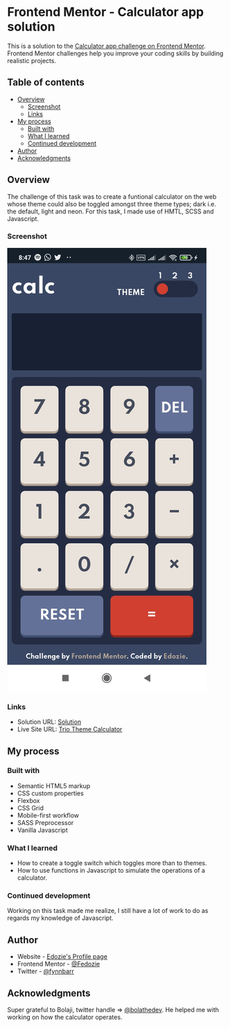 # Frontend Mentor - Calculator app solution

This is a solution to the [Calculator app challenge on Frontend Mentor](https://www.frontendmentor.io/challenges/calculator-app-9lteq5N29). Frontend Mentor challenges help you improve your coding skills by building realistic projects. 

## Table of contents

- [Overview](#overview)
  - [Screenshot](#screenshot)
  - [Links](#links)
- [My process](#my-process)
  - [Built with](#built-with)
  - [What I learned](#what-i-learned)
  - [Continued development](#continued-development)
- [Author](#author)
- [Acknowledgments](#acknowledgments)


## Overview
The challenge of this task was to create a funtional calculator on the web whose theme could also be toggled amongst three theme types; dark i.e. the default, light and neon. For this task, I made use of HMTL, SCSS and Javascript.

### Screenshot

![Image of the calculator on mobile](./images/Screenshot_2021-08-06-08-47-02-358_com.android.chrome.jpg)

### Links

- Solution URL: [Solution](https://github.com/Fedozie/theme-switch-calculator)
- Live Site URL: [Trio Theme Calculator](https://trio-theme-calc.netlify.app/)

## My process

### Built with

- Semantic HTML5 markup
- CSS custom properties
- Flexbox
- CSS Grid
- Mobile-first workflow
- SASS Preprocessor
- Vanilla Javascript

### What I learned

- How to create a toggle switch which toggles more than to themes.
- How to use functions in Javascript to simulate the operations of a calculator.

### Continued development

Working on this task made me realize, I still have a lot of work to do as regards my knowledge of Javascript.

## Author

- Website - [Edozie's Profile page](https://my-portfolio-webpage.netlify.app/)
- Frontend Mentor - [@Fedozie](https://www.frontendmentor.io/profile/Fedozie)
- Twitter - [@fynnbarr](https://www.twitter.com/fynnbarr)

## Acknowledgments

Super grateful to Bolaji, twitter handle => [@bolathedev](https://www.twitter.com/bolathedev). He helped me with working on how the calculator operates.
